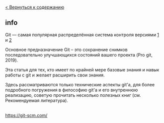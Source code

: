 [< Вернуться к содержанию](./readme.md)

## info

Git — самая популярная распределённая система контроля версиями [1](.https://tagline.ru/version-control-systems-rating/) и [2](.https://habr.com/ru/post/233935/)

Основное предназначение Git – это сохранение снимков последовательно улучшающихся состояний вашего проекта (Pro git, 2019).

Эта статья для тех, кто имеет по крайней мере базовые знания и навык работы с git и желает расширить свои знания.

Здесь рассматриваются только технические аспекты git'а, для более подробного погружения в философию git'а и его внутреннюю реализацию, советую прочитать несколько полезных книг (см. Рекомендуемая литература). </br> </br>

https://git-scm.com/